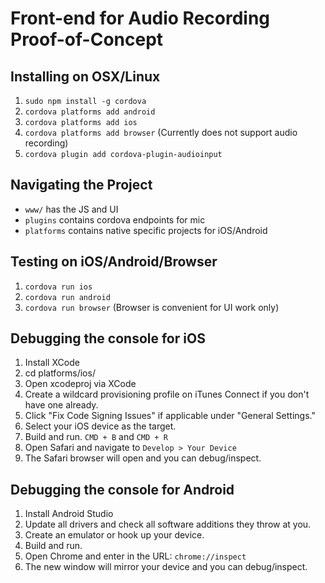 # Front-end for Audio Recording Proof-of-Concept

## Installing on OSX/Linux
1. `sudo npm install -g cordova`
2. `cordova platforms add android`
3. `cordova platforms add ios` 
4. `cordova platforms add browser` (Currently does not support audio recording)
5. `cordova plugin add cordova-plugin-audioinput`

## Navigating the Project
* `www/` has the JS and UI
* `plugins` contains cordova endpoints for mic
* `platforms` contains native specific projects for iOS/Android

## Testing on iOS/Android/Browser
1. `cordova run ios`
2. `cordova run android`
3. `cordova run browser` (Browser is convenient for UI work only)

## Debugging the console for iOS
1. Install XCode
2. cd platforms/ios/
3. Open xcodeproj via XCode
4. Create a wildcard provisioning profile on iTunes Connect if you don't have one already.
5. Click "Fix Code Signing Issues" if applicable under "General Settings."
6. Select your iOS device as the target.
7. Build and run. `CMD + B` and `CMD + R`
8. Open Safari and navigate to `Develop > Your Device`
9. The Safari browser will open and you can debug/inspect.

## Debugging the console for Android
1. Install Android Studio
2. Update all drivers and check all software additions they throw at you.
3. Create an emulator or hook up your device.
4. Build and run.
5. Open Chrome and enter in the URL: `chrome://inspect`
6. The new window will mirror your device and you can debug/inspect.
